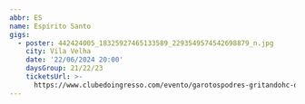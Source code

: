 ```yaml
---
abbr: ES
name: Espírito Santo
gigs:
  - poster: 442424005_18325927465133589_2293549574542698879_n.jpg
    city: Vila Velha
    date: '22/06/2024 20:00'
    daysGroup: 21/22/23
    ticketsUrl: >-
      https://www.clubedoingresso.com/evento/garotospodres-gritandohc-danceofdays
---
```


